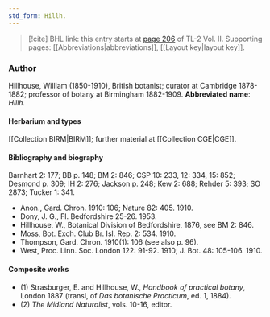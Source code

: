 ```yaml
---
std_form: Hillh.
---
```


> [!cite] BHL link: this entry starts at [page 206](https://www.biodiversitylibrary.org/page/33068448) of TL-2 Vol. II.
> Supporting pages: [[Abbreviations|abbreviations]], [[Layout key|layout key]].

### Author

Hillhouse, William (1850-1910), British botanist; curator at Cambridge 1878-1882; professor of botany at Birmingham 1882-1909. 
**Abbreviated name**: *Hillh.*

#### Herbarium and types

[[Collection BIRM|BIRM]]; further material at [[Collection CGE|CGE]].

#### Bibliography and biography

Barnhart 2: 177; BB p. 148; BM 2: 846; CSP 10: 233, 12: 334, 15: 852; Desmond p. 309; IH 2: 276; Jackson p. 248; Kew 2: 688; Rehder 5: 393; SO 2873; Tucker 1: 341.
- Anon., Gard. Chron. 1910: 106; Nature 82: 405. 1910.
- Dony, J. G., Fl. Bedfordshire 25-26. 1953.
- Hillhouse, W., Botanical Division of Bedfordshire, 1876, see BM 2: 846.
- Moss, Bot. Exch. Club Br. Isl. Rep. 2: 534. 1910.
- Thompson, Gard. Chron. 1910(1): 106 (see also p. 96).
- West, Proc. Linn. Soc. London 122: 91-92. 1910; J. Bot. 48: 105-106. 1910.

#### Composite works

- (1) Strasburger, E. and Hillhouse, W., *Handbook of practical botany*, London 1887 (transl, of *Das botanische Practicum*, ed. 1, 1884).
- (2) *The Midland Naturalist*, vols. 10-16, editor.

